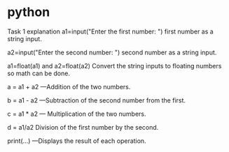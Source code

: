 # python 
Task 1 explanation
a1=input("Enter the first number: ")
 first number as a string input.

a2=input("Enter the second number: ")
 second number as a string input.

a1=float(a1) and a2=float(a2)
Convert the string inputs to floating numbers so math can be done.

a = a1 + a2
—Addition of the two numbers.

b = a1 - a2
—Subtraction of the second number from the first.

c = a1 * a2
— Multiplication of the two numbers.

d = a1/a2
Division of the first number by the second.

print(...)
—Displays the result of each operation.
